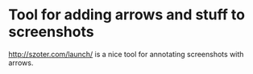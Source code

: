 

# Tool for adding arrows and stuff to screenshots

<http://szoter.com/launch/> is a nice tool for annotating
screenshots with arrows.
